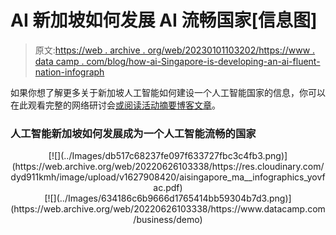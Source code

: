 # AI 新加坡如何发展 AI 流畅国家[信息图]

> 原文:[https://web . archive . org/web/20230101103202/https://www . data camp . com/blog/how-ai-Singapore-is-developing-an-ai-fluent-nation-infograph](https://web.archive.org/web/20230101103202/https://www.datacamp.com/blog/how-ai-singapore-is-developing-an-ai-fluent-nation-infographic)

如果你想了解更多关于新加坡人工智能如何建设一个人工智能国家的信息，你可以在此观看完整的网络研讨会[或阅读活动摘要](https://web.archive.org/web/20220626103338/https://www.datacamp.com/resources/webinars/developing-an-ai-literate-nation)[博客文章](https://web.archive.org/web/20220626103338/https://www.datacamp.com/community/blog/event-recap-developing-an-ai-literate-nation)。

### 人工智能新加坡如何发展成为一个人工智能流畅的国家

<center>[![](../Images/db517c68237fe097f633727fbc3c4fb3.png)](https://web.archive.org/web/20220626103338/https://res.cloudinary.com/dyd911kmh/image/upload/v1627908420/aisingapore_ma__infographics_yovfac.pdf)</center>

<center>[![](../Images/634186c6b9666d1765414bb59304b7d3.png)](https://web.archive.org/web/20220626103338/https://www.datacamp.com/business/demo)</center>